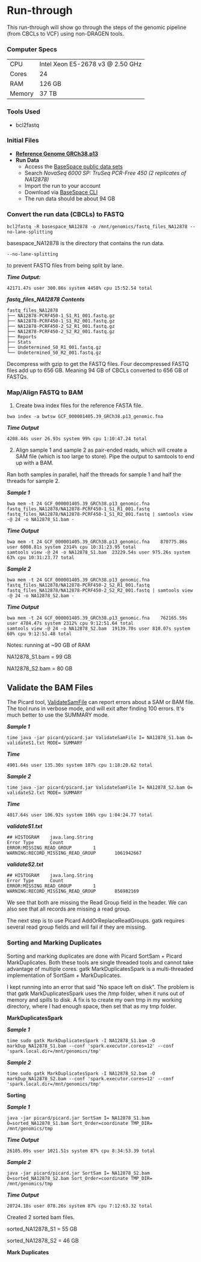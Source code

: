 # Run-through

This run-through will show go through the steps of the genomic pipeline (from CBCLs to VCF) using non-DRAGEN tools.

### Computer Specs

| | |
|-|-|
| CPU | Intel Xeon E5-2678 v3 @ 2.50 GHz |
| Cores | 24 |
| RAM | 126 GB |
| Memory | 37 TB |

### Tools Used
- bcl2fastq

### Initial Files

- [__Reference Genome GRCh38.p13__](https://www.ncbi.nlm.nih.gov/assembly/?term=GRCh38)
- __Run Data__
  - Access the [BaseSpace public data sets](https://basespace.illumina.com/datacentral)
  - Search _NovaSeq 6000 SP: TruSeq PCR-Free 450 (2 replicates of NA12878)_
  - Import the run to your account
  - Download via [BaseSpace CLI](https://developer.basespace.illumina.com/docs/content/documentation/cli/cli-overview)
  - The run data should be about 94 GB

### Convert the run data (CBCLs) to FASTQ
```
bcl2fastq -R basespace_NA12878 -o /mnt/genomics/fastq_files_NA12878 --no-lane-splitting
```
basespace_NA12878 is the directory that contains the run data.

```
--no-lane-splitting
```
to prevent FASTQ files from being split by lane.




___Time Output:___
```
42171.47s user 300.86s system 4458% cpu 15:52.54 total
```

***fastq_files_NA12878 Contents***
```
fastq_files_NA12878
├── NA12878-PCRF450-1_S1_R1_001.fastq.gz
├── NA12878-PCRF450-1_S1_R2_001.fastq.gz
├── NA12878-PCRF450-2_S2_R1_001.fastq.gz
├── NA12878-PCRF450-2_S2_R2_001.fastq.gz
├── Reports
├── Stats
├── Undetermined_S0_R1_001.fastq.gz
└── Undetermined_S0_R2_001.fastq.gz
```

Decompress with gzip to get the FASTQ files.
Four decompressed FASTQ files add up to 656 GB.
Meaning 94 GB of CBCLs converted to 656 GB of FASTQs.

### Map/Align FASTQ to BAM

1. Create bwa index files for the reference FASTA file.
```
bwa index -a bwtsw GCF_000001405.39_GRCh38.p13_genomic.fna
```
  ___Time Output___
  ```
  4208.44s user 26.93s system 99% cpu 1:10:47.24 total
  ```

2. Align sample 1 and sample 2 as pair-ended reads, which will create a SAM file (which is too large to store). Pipe the output to samtools to end up with a BAM.

Ran both samples in parallel, half the threads for sample 1 and half the threads for sample 2.

___Sample 1___
```
bwa mem -t 24 GCF_000001405.39_GRCh38.p13_genomic.fna fastq_files_NA12878/NA12878-PCRF450-1_S1_R1_001.fastq fastq_files_NA12878/NA12878-PCRF450-1_S1_R2_001.fastq | samtools view -@ 24 -o NA12878_S1.bam -
```
  ___Time Output___
  ```
  bwa mem -t 24 GCF_000001405.39_GRCh38.p13_genomic.fna    870775.86s user 6008.81s system 2314% cpu 10:31:23.95 total
  samtools view -@ 24 -o NA12878_S1.bam  23229.54s user 975.26s system 63% cpu 10:31:23.77 total      
  ```
___Sample 2___
```
bwa mem -t 24 GCF_000001405.39_GRCh38.p13_genomic.fna fastq_files_NA12878/NA12878-PCRF450-2_S2_R1_001.fastq fastq_files_NA12878/NA12878-PCRF450-2_S2_R2_001.fastq | samtools view -@ 24 -o NA12878_S2.bam -
```
  ___Time Output___
  ```
  bwa mem -t 24 GCF_000001405.39_GRCh38.p13_genomic.fna    762165.59s user 4784.47s system 2312% cpu 9:12:51.64 total
  samtools view -@ 24 -o NA12878_S2.bam  19139.70s user 810.07s system 60% cpu 9:12:51.48 total

  ```

Notes: running at ~90 GB of RAM

NA12878_S1.bam = 99 GB

NA12878_S2.bam = 80 GB

## Validate the BAM Files

The Picard tool, [ValidateSamFile](https://software.broadinstitute.org/gatk/documentation/tooldocs/4.0.1.1/picard_sam_ValidateSamFile.php) can report errors about a SAM or BAM file. The tool runs in verbose mode, and will exit after finding 100 errors. It's much better to use the SUMMARY mode.

___Sample 1___
```
time java -jar picard/picard.jar ValidateSamFile I= NA12878_S1.bam O= validateS1.txt MODE= SUMMARY  
```
___Time___
```
4901.64s user 135.30s system 107% cpu 1:18:20.62 total                                                              

```
___Sample 2___
```
time java -jar picard/picard.jar ValidateSamFile I= NA12878_S2.bam O= validateS2.txt MODE= SUMMARY  
```
___Time___
```
4017.64s user 106.92s system 106% cpu 1:04:24.77 total

```
___validateS1.txt___
```
## HISTOGRAM    java.lang.String
Error Type      Count
ERROR:MISSING_READ_GROUP        1
WARNING:RECORD_MISSING_READ_GROUP       1061942667
```
___validateS2.txt___
```
## HISTOGRAM    java.lang.String
Error Type      Count
ERROR:MISSING_READ_GROUP        1
WARNING:RECORD_MISSING_READ_GROUP       856982169
```
We see that both are missing the Read Group field in the header. We can also see that all records are missing a read group.

The next step is to use Picard AddOrReplaceReadGroups. gatk requires several read group fields and will fail if they are missing.



### Sorting and Marking Duplicates

Sorting and marking duplicates are done with Picard SortSam + Picard MarkDuplicates. Both these tools are single threaded tools and cannot take advantage of multiple cores. gatk MarkDuplicatesSpark is a multi-threaded implementation of SortSam + MarkDuplicates.

I kept running into an error that said "No space left on disk". The problem is that gatk MarkDuplicatesSpark uses the /tmp folder, when it runs out of memory and spills to disk. A fix is to create my own tmp in my working directory, where I had enough space, then set that as my tmp folder.

__MarkDuplicatesSpark__

___Sample 1___
```
time sudo gatk MarkDuplicatesSpark -I NA12878_S1.bam -O markDup_NA12878_S1.bam --conf 'spark.executor.cores=12' --conf 'spark.local.dir=/mnt/genomics/tmp'

```

___Sample 2___
```
time sudo gatk MarkDuplicatesSpark -I NA12878_S2.bam -O markDup_NA12878_S2.bam --conf 'spark.executor.cores=12' --conf 'spark.local.dir=/mnt/genomics/tmp'

```


__Sorting__

  ___Sample 1___
  ```  
  java -jar picard/picard.jar SortSam I= NA12878_S1.bam O=sorted_NA12878_S1.bam Sort_Order=coordinate TMP_DIR= /mnt/genomics/tmp

  ```
  ___Time Output___
  ```
  26105.09s user 1021.51s system 87% cpu 8:34:53.39 total  
  ```

  ___Sample 2___
  ```
  java -jar picard/picard.jar SortSam I= NA12878_S2.bam O=sorted_NA12878_S2.bam Sort_Order=coordinate TMP_DIR= /mnt/genomics/tmp
  ```

  ___Time Output___
  ```
  20724.18s user 078.26s system 87% cpu 7:12:63.32 total  
  ```

  Created 2 sorted bam files.

  sorted_NA12878_S1 = 55 GB

  sorted_NA12878_S2 = 46 GB

__Mark Duplicates__
